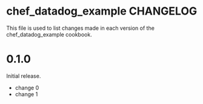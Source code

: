 # chef_datadog_example CHANGELOG

This file is used to list changes made in each version of the chef_datadog_example cookbook.

# 0.1.0

Initial release.

- change 0
- change 1


